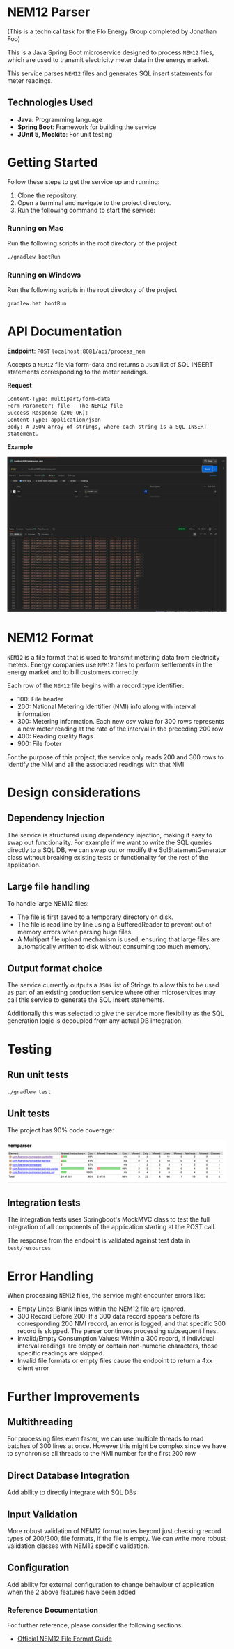 # NEM12 Parser

(This is a technical task for the Flo Energy Group completed by Jonathan Foo)

This is a Java Spring Boot microservice designed to process `NEM12` files, which are used to transmit electricity meter data in the energy market. 

This service parses `NEM12` files and generates SQL insert statements for meter readings.

## Technologies Used
- **Java**: Programming language
- **Spring Boot**: Framework for building the service
- **JUnit 5, Mockito**: For unit testing

# Getting Started
Follow these steps to get the service up and running:

1. Clone the repository.
2. Open a terminal and navigate to the project directory.
3. Run the following command to start the service:

### Running on Mac
Run the following scripts in the root directory of the project
```bash
./gradlew bootRun
```

### Running on Windows
Run the following scripts in the root directory of the project
```bash
gradlew.bat bootRun
```


# API Documentation
**Endpoint**: `POST` `localhost:8081/api/process_nem`

Accepts a `NEM12` file via form-data and returns a `JSON` list of SQL INSERT statements corresponding to the meter readings.

**Request**
```
Content-Type: multipart/form-data
Form Parameter: file - The NEM12 file
Success Response (200 OK):
Content-Type: application/json
Body: A JSON array of strings, where each string is a SQL INSERT statement.
```
**Example**

<img title="Example usage in Postman" alt="Jacoco test coverage report" src="images/output.png" />

# NEM12 Format
`NEM12` is a file format that is used to transmit metering data from electricity meters.
Energy companies use `NEM12` files to perform settlements in the energy market and to bill customers correctly.

Each row of the `NEM12` file begins with a record type identifier:
- 100: File header
- 200: National Metering Identifier (NMI) info along with interval information
- 300: Metering information. Each new csv value for 300 rows represents a new meter reading at the rate of the interval in the preceding 200 row
- 400: Reading quality flags
- 900: File footer

For the purpose of this project, the service only reads 200 and 300 rows to identify the NIM and all the associated readings with that NMI

# Design considerations

## Dependency Injection
The service is structured using dependency injection, making it easy to swap out functionality. For example if we want to write the SQL queries directly to a SQL DB,
we can swap out or modify the SqlStatementGenerator class without breaking existing tests or functionality for the rest of the application.

## Large file handling
To handle large NEM12 files:

- The file is first saved to a temporary directory on disk.
- The file is read line by line using a BufferedReader to prevent out of memory errors when parsing huge files.
- A Multipart file upload mechanism is used, ensuring that large files are automatically written to disk without consuming too much memory.

## Output format choice
The service currently outputs a `JSON` list of Strings to allow this to be used as part of an existing production 
service where other microservices may call this service to generate the SQL insert statements.

Additionally this was selected to give the service more flexibility as the SQL generation logic is decoupled from any
actual DB integration. 

# Testing

## Run unit tests
`./gradlew test`


## Unit tests
The project has 90% code coverage:

<img title="Jacoco test coverage report" alt="Jacoco test coverage report" src="images/jacoco_test_coverage.png" />

## Integration tests
The integration tests uses Springboot's MockMVC class to test the full integration of all components of the application starting at the POST call. 

The response from the endpoint is validated against test data in `test/resources`

# Error Handling

When processing `NEM12` files, the service might encounter errors like:

- Empty Lines: Blank lines within the NEM12 file are ignored.
- 300 Record Before 200: If a 300 data record appears before its corresponding 200 NMI record, an error is logged, and that specific 300 record is skipped. The parser continues processing subsequent lines.
- Invalid/Empty Consumption Values: Within a 300 record, if individual interval readings are empty or contain non-numeric characters, those specific readings are skipped.
- Invalid file formats or empty files cause the endpoint to return a 4xx client error

# Further Improvements

## Multithreading
For processing files even faster, we can use multiple threads to read batches of 300 lines at once. However this might be complex 
since we have to synchronise all threads to the NMI number for the first 200 row

## Direct Database Integration
Add ability to directly integrate with SQL DBs 

## Input Validation
More robust validation of NEM12 format rules beyond just checking record types of 200/300, file formats, if the file is empty. We can write more robust validation classes with NEM12 specific validation. 

## Configuration
Add ability for external configuration to change behaviour of application when the 2 above features have been added


### Reference Documentation
For further reference, please consider the following sections:
* [Official NEM12 File Format Guide](https://aemo.com.au/-/media/files/electricity/nem/retail_and_metering/metering-procedures/2017/mdff_specification_nem12_nem13_final_v102.pdf)

